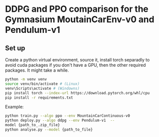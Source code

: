 # DDPG and PPO comparison for the Gymnasium MoutainCarEnv-v0 and Pendulum-v1

## Set up 


Create a python virtual environment, source it, install torch separadly to avoid cuda packages if you don't have a GPU, then the other required packages. It might take a while.
```sh
python -m venv venv
source venv/bin/activate # (Linux)
venv\Scripts\activate # (Windowns)
pip install torch --index-url https://download.pytorch.org/whl/cpu 
pip install -r requirements.txt
```

Example:
```sh
python train.py --algo ppo --env MountainCarContinuous-v0
python deploy.py --algo ddpg --env Pendulum-v1  --
model {path_to_.zip_file} 
python analyse.py --model {path_to_file}

```